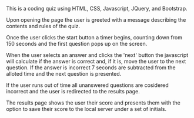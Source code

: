 This is a coding quiz using HTML, CSS, Javascript, JQuery, and Bootstrap.

Upon opening the page the user is greeted with a message describing the contents and rules of the quiz. 

Once the user clicks the start button a timer begins, counting down from 150 seconds and the first question pops up on the screen.

 When the user selects an answer and clicks the 'next' button the javascript will calculate if the answer is correct and, if it is, move the user to the next question. If the answer is incorrect 7 seconds are subtracted from the alloted time and the next question is presented. 
 
 If the user runs out of time all unanswered questions are cosidered incorrect and the user is redirected to the results page.

The results page shows the user their score and presents them with the option to save their score to the local server under a set of initials. 